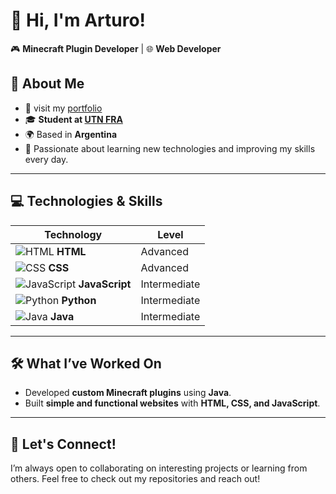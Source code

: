 # 👋 Hi, I'm Arturo!  

🎮 **Minecraft Plugin Developer** | 🌐 **Web Developer**  

## 📖 About Me  
- 💼 visit my [portfolio](https://arturoiwnl.pro)
- 🎓 **Student at [UTN FRA](https://fra.utn.edu.ar/)**  
- 🌍 Based in **Argentina**  
- 🚀 Passionate about learning new technologies and improving my skills every day.  

---

## 💻 Technologies & Skills  

| **Technology**       | **Level**       |  
|-----------------------|-----------------|  
| ![HTML](https://cdn.jsdelivr.net/gh/devicons/devicon/icons/html5/html5-original.svg) **HTML**  | Advanced      |  
| ![CSS](https://cdn.jsdelivr.net/gh/devicons/devicon/icons/css3/css3-original.svg) **CSS**    | Advanced      |  
| ![JavaScript](https://cdn.jsdelivr.net/gh/devicons/devicon/icons/javascript/javascript-original.svg) **JavaScript**  | Intermediate      |  
| ![Python](https://cdn.jsdelivr.net/gh/devicons/devicon/icons/python/python-original.svg) **Python** | Intermediate  |  
| ![Java](https://cdn.jsdelivr.net/gh/devicons/devicon/icons/java/java-original.svg) **Java** | Intermediate  |  

---

## 🛠️ What I’ve Worked On  
- Developed **custom Minecraft plugins** using **Java**.  
- Built **simple and functional websites** with **HTML, CSS, and JavaScript**.  

---

## 🌟 Let's Connect!  
I’m always open to collaborating on interesting projects or learning from others. Feel free to check out my repositories and reach out!  
